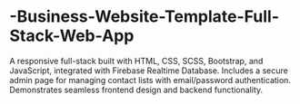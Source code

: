 # -Business-Website-Template-Full-Stack-Web-App
A responsive full-stack built with HTML, CSS, SCSS, Bootstrap, and JavaScript, integrated with Firebase Realtime Database. Includes a secure admin page for managing contact lists with email/password authentication. Demonstrates seamless frontend design and backend functionality.
